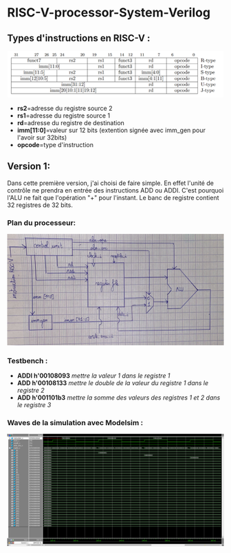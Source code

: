 # RISC-V-processor-System-Verilog
## Types d'instructions en RISC-V :
![Types instructions RISC-V](./Types_instructions_RISC-V.png)
- **rs2**=adresse du registre source 2
- **rs1**=adresse du registre source 1
- **rd**=adresse du registre de destination
- **imm[11:0]**=valeur sur 12 bits (extention signée avec imm_gen pour l'avoir sur 32bits)
- **opcode**=type d'instruction
## Version 1:
Dans cette première version, j'ai choisi de faire simple. En effet l'unité de contrôle ne prendra en entrée des instructions ADD ou ADDI. C'est pourquoi l'ALU ne fait que l'opération "+" pour l'instant. Le banc de registre contient 32 registres de 32 bits.
### Plan du processeur:
![Plan du processeur](./plan_du_processeur.jpg)
### Testbench :
- **ADDI h'00108093** *mettre la valeur 1 dans le registre 1*    
- **ADD h'00108133** *mettre le double de la valeur du registre 1 dans le registre 2*  
- **ADD h'001101b3** *mettre la somme des valeurs des registres 1 et 2 dans le registre 3*
### Waves de la simulation avec Modelsim :
![Simulation du processeur avec Modelsim](./simulationModelSimImage2.png)
